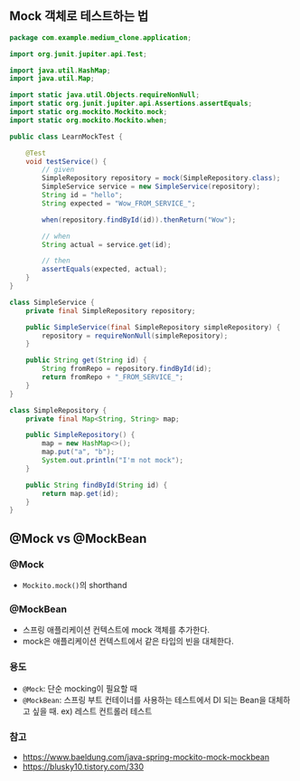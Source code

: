## Mock 객체로 테스트하는 법
```java
package com.example.medium_clone.application;

import org.junit.jupiter.api.Test;

import java.util.HashMap;
import java.util.Map;

import static java.util.Objects.requireNonNull;
import static org.junit.jupiter.api.Assertions.assertEquals;
import static org.mockito.Mockito.mock;
import static org.mockito.Mockito.when;

public class LearnMockTest {

    @Test
    void testService() {
        // given
        SimpleRepository repository = mock(SimpleRepository.class);
        SimpleService service = new SimpleService(repository);
        String id = "hello";
        String expected = "Wow_FROM_SERVICE_";

        when(repository.findById(id)).thenReturn("Wow");

        // when
        String actual = service.get(id);

        // then
        assertEquals(expected, actual);
    }
}

class SimpleService {
    private final SimpleRepository repository;

    public SimpleService(final SimpleRepository simpleRepository) {
        repository = requireNonNull(simpleRepository);
    }

    public String get(String id) {
        String fromRepo = repository.findById(id);
        return fromRepo + "_FROM_SERVICE_";
    }
}

class SimpleRepository {
    private final Map<String, String> map;

    public SimpleRepository() {
        map = new HashMap<>();
        map.put("a", "b");
        System.out.println("I'm not mock");
    }

    public String findById(String id) {
        return map.get(id);
    }
}
```

## @Mock vs @MockBean
### @Mock
- `Mockito.mock()`의 shorthand

### @MockBean
- 스프링 애플리케이션 컨텍스트에 mock 객체를 추가한다.
- mock은 애플리케이션 컨텍스트에서 같은 타입의 빈을 대체한다.

### 용도
- `@Mock`: 단순 mocking이 필요할 때
- `@MockBean`: 스프링 부트 컨테이너를 사용하는 테스트에서 DI 되는 Bean을 대체하고 싶을 때. ex) 레스트 컨트롤러 테스트

### 참고
- https://www.baeldung.com/java-spring-mockito-mock-mockbean
- https://blusky10.tistory.com/330

